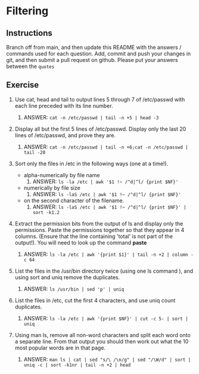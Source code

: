 # Filtering

## Instructions

Branch off from main, and then update this README with the answers / commands used for each question.
Add, commit and push your changes in git, and then submit a pull request on github.
Please put your answers between the `quotes`

## Exercise
1. Use cat, head and tail to output lines 5 through 7 of /etc/passwd with each line preceded with its line number.
    1. ANSWER: `cat -n /etc/passwd | tail -n +5 | head -3`

2. Display all but the first 5 lines of /etc/passwd. Display only the last 20 lines of /etc/passwd, and prove they are.
    1. ANSWER: `cat -n /etc/passwd | tail -n +6;cat -n /etc/passwd | tail -20`

3. Sort only the files in /etc in the following ways (one at a time!).
   * alpha-numerically by file name
      1. ANSWER: `ls -la /etc | awk '$1 !~ /^d|^l/ {print $NF}'`
   * numerically by file size
      1. ANSWER: `ls -laS /etc | awk '$1 !~ /^d|^l/ {print $NF}'`
   * on the second character of the filename.
      1. ANSWER: `ls -laS /etc | awk '$1 !~ /^d|^l/ {print $NF}' | sort -k1.2`

4. Extract the permission bits from the output of ls and display only the permissions. Paste the permissions together so that they appear in 4 columns.
(Ensure that the line containing 'total' is not part of the output!).  You will need to look up the command **paste**
    1. ANSWER: `ls -la /etc | awk '{print $1}' | tail -n +2 | column -c 64`

5. List the files in the /usr/bin directory twice (using one ls command ), and using sort and uniq remove the duplicates.
    1. ANSWER: `ls /usr/bin | sed 'p' | uniq`

6. List the files in /etc, cut the first 4 characters, and use uniq count duplicates.
    1. ANSWER: `ls -la /etc | awk '{print $NF}' | cut -c 5- | sort | uniq`

6. Using man ls, remove all non-word characters and split each word onto a separate line.
From that output you should then work out what the 10 most popular words are in that page.
    1. ANSWER: `man ls | cat | sed "s/\ /\n/g" | sed "/\W/d" | sort | uniq -c | sort -k1nr | tail -n +2 | head`
